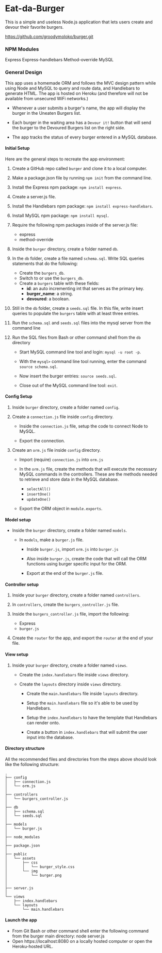 # Eat-da-Burger

This is a simple and useless Node.js application that lets users create and devour their favorite burgers.

https://github.com/groodymoloko/burger.git

### NPM Modules
Express
Express-handlebars
Method-override
MySQL

### General Design

This app uses a homemade ORM and follows the MVC design pattern while using Node and MySQL to query and route data, and Handlebars to generate HTML. The app is hosted on Heroku (and therefore will not be available from unsecured WiFi networks.)

* Whenever a user submits a burger's name, the app will display the burger in the Uneaten Burgers list.

* Each burger in the waiting area has a `Devour it!` button that will send the burger to the Devoured Burgers list on the right side.

* The app tracks the status of every burger entered in a MySQL database.

#### Initial Setup

Here are the general steps to recreate the app environment:

1. Create a GitHub repo called `burger` and clone it to a local computer.

2. Make a package.json file by running `npm init` from the command line.

3. Install the Express npm package: `npm install express`.

4. Create a server.js file.

5. Install the Handlebars npm package: `npm install express-handlebars`.

6. Install MySQL npm package: `npm install mysql`.

7. Require the following npm packages inside of the server.js file:
   * express
   * method-override

8. Inside the `burger` directory, create a folder named `db`.

2. In the `db` folder, create a file named `schema.sql`. Write SQL queries statements that do the following:

   * Create the `burgers_db`.
   * Switch to or use the `burgers_db`.
   * Create a `burgers` table with these fields:
     * **id**: an auto incrementing int that serves as the primary key.
     * **burger_name**: a string.
     * **devoured**: a boolean.

3. Still in the `db` folder, create a `seeds.sql` file. In this file, write insert queries to populate the `burgers` table with at least three entries.

4. Run the `schema.sql` and `seeds.sql` files into the mysql server from the command line

5. Run the SQL files from Bash or other command shell from the `db` directory

   * Start MySQL command line tool and login: `mysql -u root -p`.

   * With the `mysql>` command line tool running, enter the command `source schema.sql`.

   * Now insert the burger entries: `source seeds.sql`.

   * Close out of the MySQL command line tool: `exit`.

#### Config Setup

1. Inside `burger` directory, create a folder named `config`.

2. Create a `connection.js` file inside `config` directory.

   * Inside the `connection.js` file, setup the code to connect Node to MySQL.

   * Export the connection.

3. Create an `orm.js` file inside `config` directory.

   * Import (require) `connection.js` into `orm.js`

   * In the `orm.js` file, create the methods that will execute the necessary MySQL commands in the controllers. These are the methods needed to retrieve and store data in the MySQL database.

     * `selectAll()`
     * `insertOne()`
     * `updateOne()`

   * Export the ORM object in `module.exports`.

#### Model setup

* Inside the `burger` directory, create a folder named `models`.

  * In `models`, make a `burger.js` file.

    * Inside `burger.js`, import `orm.js` into `burger.js`

    * Also inside `burger.js`, create the code that will call the ORM functions using burger specific input for the ORM.

    * Export at the end of the `burger.js` file.

#### Controller setup

1. Inside your `burger` directory, create a folder named `controllers`.

2. In `controllers`, create the `burgers_controller.js` file.

3. Inside the `burgers_controller.js` file, import the following:

   * Express
   * `burger.js`

4. Create the `router` for the app, and export the `router` at the end of your file.

#### View setup

1. Inside your `burger` directory, create a folder named `views`.

   * Create the `index.handlebars` file inside `views` directory.

   * Create the `layouts` directory inside `views` directory.

     * Create the `main.handlebars` file inside `layouts` directory.

     * Setup the `main.handlebars` file so it's able to be used by Handlebars.

     * Setup the `index.handlebars` to have the template that Handlebars can render onto.

     * Create a button in `index.handlebars` that will submit the user input into the database.

#### Directory structure

All the recommended files and directories from the steps above should look like the following structure:

```
.
├── config
│   ├── connection.js
│   └── orm.js
│ 
├── controllers
│   └── burgers_controller.js
│
├── db
│   ├── schema.sql
│   └── seeds.sql
│
├── models
│   └── burger.js
│ 
├── node_modules
│ 
├── package.json
│
├── public
│   └── assets
│       ├── css
│       │   └── burger_style.css
│       └── img
│           └── burger.png
│   
│
├── server.js
│
└── views
    ├── index.handlebars
    └── layouts
        └── main.handlebars
```

#### Launch the app

* From Git Bash or other command shell enter the following command from the burger main directory:  node server.js
* Open https://localhost:8080 on a locally hosted computer or open the Heroku-hosted URL.